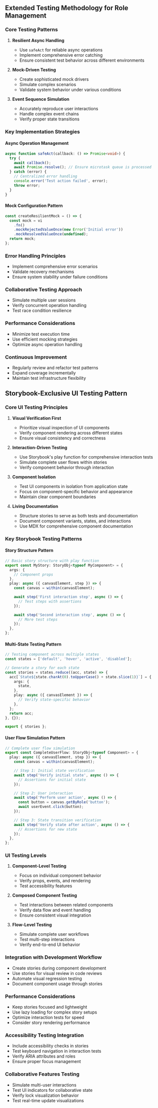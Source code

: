## Extended Testing Methodology for Role Management

### Core Testing Patterns

1. **Resilient Async Handling**

   - Use `safeAct` for reliable async operations
   - Implement comprehensive error catching
   - Ensure consistent test behavior across different environments

2. **Mock-Driven Testing**

   - Create sophisticated mock drivers
   - Simulate complex scenarios
   - Validate system behavior under various conditions

3. **Event Sequence Simulation**
   - Accurately reproduce user interactions
   - Handle complex event chains
   - Verify proper state transitions

### Key Implementation Strategies

#### Async Operation Management

```typescript
async function safeAct(callback: () => Promise<void>) {
  try {
    await callback();
    await Promise.resolve(); // Ensure microtask queue is processed
  } catch (error) {
    // Centralized error handling
    console.error('Test action failed', error);
    throw error;
  }
}
```

#### Mock Configuration Pattern

```typescript
const createResilientMock = () => {
  const mock = vi
    .fn()
    .mockRejectedValueOnce(new Error('Initial error'))
    .mockResolvedValueOnce(undefined);
  return mock;
};
```

### Error Handling Principles

- Implement comprehensive error scenarios
- Validate recovery mechanisms
- Ensure system stability under failure conditions

### Collaborative Testing Approach

- Simulate multiple user sessions
- Verify concurrent operation handling
- Test race condition resilience

### Performance Considerations

- Minimize test execution time
- Use efficient mocking strategies
- Optimize async operation handling

### Continuous Improvement

- Regularly review and refactor test patterns
- Expand coverage incrementally
- Maintain test infrastructure flexibility

## Storybook-Exclusive UI Testing Pattern

### Core UI Testing Principles

1. **Visual Verification First**

   - Prioritize visual inspection of UI components
   - Verify component rendering across different states
   - Ensure visual consistency and correctness

2. **Interaction-Driven Testing**

   - Use Storybook's play function for comprehensive interaction tests
   - Simulate complete user flows within stories
   - Verify component behavior through interaction

3. **Component Isolation**

   - Test UI components in isolation from application state
   - Focus on component-specific behavior and appearance
   - Maintain clear component boundaries

4. **Living Documentation**
   - Structure stories to serve as both tests and documentation
   - Document component variants, states, and interactions
   - Use MDX for comprehensive component documentation

### Key Storybook Testing Patterns

#### Story Structure Pattern

```typescript
// Basic story structure with play function
export const MyStory: StoryObj<typeof MyComponent> = {
  args: {
    // Component props
  },
  play: async ({ canvasElement, step }) => {
    const canvas = within(canvasElement);

    await step('First interaction step', async () => {
      // Test steps with assertions
    });

    await step('Second interaction step', async () => {
      // More test steps
    });
  },
};
```

#### Multi-State Testing Pattern

```typescript
// Testing component across multiple states
const states = ['default', 'hover', 'active', 'disabled'];

// Generate a story for each state
const stories = states.reduce((acc, state) => {
  acc[`State${state.charAt(0).toUpperCase() + state.slice(1)}`] = {
    args: {
      state,
    },
    play: async ({ canvasElement }) => {
      // Verify state-specific behavior
    },
  };
  return acc;
}, {});

export { stories };
```

#### User Flow Simulation Pattern

```typescript
// Complete user flow simulation
export const CompleteUserFlow: StoryObj<typeof Component> = {
  play: async ({ canvasElement, step }) => {
    const canvas = within(canvasElement);

    // Step 1: Initial state verification
    await step('Verify initial state', async () => {
      // Assertions for initial state
    });

    // Step 2: User interaction
    await step('Perform user action', async () => {
      const button = canvas.getByRole('button');
      await userEvent.click(button);
    });

    // Step 3: State transition verification
    await step('Verify state after action', async () => {
      // Assertions for new state
    });
  },
};
```

### UI Testing Levels

1. **Component-Level Testing**

   - Focus on individual component behavior
   - Verify props, events, and rendering
   - Test accessibility features

2. **Composed Component Testing**

   - Test interactions between related components
   - Verify data flow and event handling
   - Ensure consistent visual integration

3. **Flow-Level Testing**
   - Simulate complete user workflows
   - Test multi-step interactions
   - Verify end-to-end UI behavior

### Integration with Development Workflow

- Create stories during component development
- Use stories for visual review in code reviews
- Automate visual regression testing
- Document component usage through stories

### Performance Considerations

- Keep stories focused and lightweight
- Use lazy loading for complex story setups
- Optimize interaction tests for speed
- Consider story rendering performance

### Accessibility Testing Integration

- Include accessibility checks in stories
- Test keyboard navigation in interaction tests
- Verify ARIA attributes and roles
- Ensure proper focus management

### Collaborative Features Testing

- Simulate multi-user interactions
- Test UI indicators for collaborative state
- Verify lock visualization behavior
- Test real-time update visualizations
